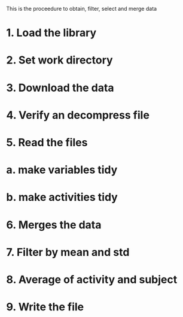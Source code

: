 This is the proceedure to obtain, filter, select and merge data

# 1. Load the library

# 2. Set work directory

# 3. Download the data

# 4. Verify an decompress file

# 5. Read the files
# a. make variables tidy
# b. make activities tidy

# 6. Merges the data

# 7. Filter by mean and std

# 8. Average of activity and subject

# 9. Write the file

